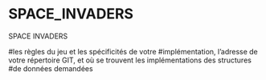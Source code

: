 # SPACE_INVADERS
SPACE INVADERS


#les règles du jeu et les spécificités de votre
#implémentation, l’adresse de votre répertoire GIT, et où se trouvent les implémentations des structures
#de données demandées

